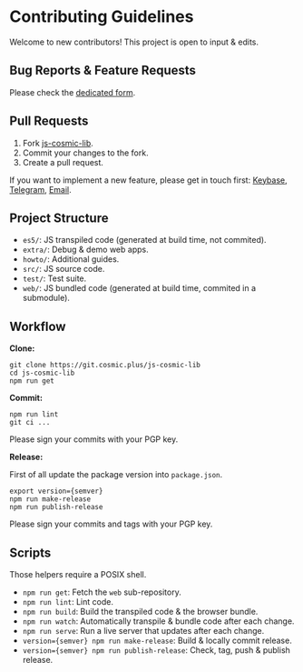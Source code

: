 # Contributing Guidelines

Welcome to new contributors! This project is open to input & edits.

## Bug Reports & Feature Requests

Please check the [dedicated form](https://github.com/cosmic-plus/js-cosmic-lib/issues/new/choose).

## Pull Requests

1. Fork [js-cosmic-lib](https://github.com/cosmic-plus/js-cosmic-lib).
2. Commit your changes to the fork.
3. Create a pull request.

If you want to implement a new feature, please get in touch first:
[Keybase](https://keybase.io/team/cosmic_plus),
[Telegram](https://t.me/cosmic_plus), [Email](mailto:mister.ticot@cosmic.plus).

## Project Structure

- `es5/`: JS transpiled code (generated at build time, not commited).
- `extra/`: Debug & demo web apps.
- `howto/`: Additional guides.
- `src/`: JS source code.
- `test/`: Test suite.
- `web/`: JS bundled code (generated at build time, commited in a submodule).

## Workflow

**Clone:**

```
git clone https://git.cosmic.plus/js-cosmic-lib
cd js-cosmic-lib
npm run get
```

**Commit:**

```
npm run lint
git ci ...
```

Please sign your commits with your PGP key.

**Release:**

First of all update the package version into `package.json`.

```
export version={semver}
npm run make-release
npm run publish-release
```

Please sign your commits and tags with your PGP key.

## Scripts

Those helpers require a POSIX shell.

- `npm run get`: Fetch the `web` sub-repository.
- `npm run lint`: Lint code.
- `npm run build`: Build the transpiled code & the browser bundle.
- `npm run watch`: Automatically transpile & bundle code after each change.
- `npm run serve`: Run a live server that updates after each change.
- `version={semver} npm run make-release`: Build & locally commit release.
- `version={semver} npm run publish-release`: Check, tag, push & publish release.


